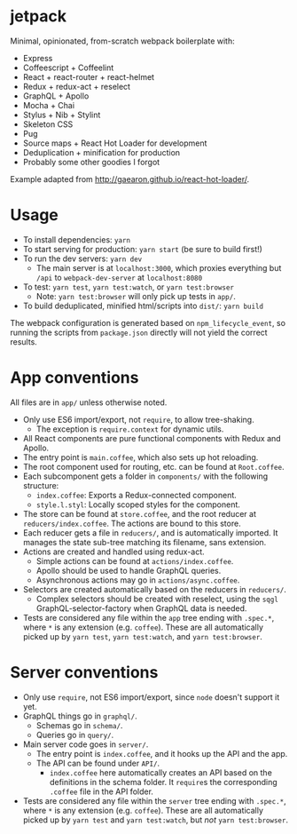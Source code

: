 # jetpack

Minimal, opinionated, from-scratch webpack boilerplate with:
  - Express
  - Coffeescript + Coffeelint
  - React + react-router + react-helmet
  - Redux + redux-act + reselect
  - GraphQL + Apollo
  - Mocha + Chai
  - Stylus + Nib + Stylint
  - Skeleton CSS
  - Pug
  - Source maps + React Hot Loader for development
  - Deduplication + minification for production
  - Probably some other goodies I forgot

Example adapted from http://gaearon.github.io/react-hot-loader/.

# Usage

- To install dependencies: `yarn`
- To start serving for production: `yarn start` (be sure to build first!)
- To run the dev servers: `yarn dev`
  - The main server is at `localhost:3000`, which proxies everything but
    `/api` to `webpack-dev-server` at `localhost:8080`
- To test: `yarn test`, `yarn test:watch`, or `yarn test:browser`
  - Note: `yarn test:browser` will only pick up tests in `app/`.
- To build deduplicated, minified html/scripts into `dist/`: `yarn build`

The webpack configuration is generated based on `npm_lifecycle_event`, so
running the scripts from `package.json` directly will not yield the correct
results.

# App conventions

All files are in `app/` unless otherwise noted.

- Only use ES6 import/export, not `require`, to allow tree-shaking.
  - The exception is `require.context` for dynamic utils.
- All React components are pure functional components with Redux and Apollo.
- The entry point is `main.coffee`, which also sets up hot reloading.
- The root component used for routing, etc. can be found at `Root.coffee`.
- Each subcomponent gets a folder in `components/` with the following
  structure:
  - `index.coffee`: Exports a Redux-connected component.
  - `style.l.styl`: Locally scoped styles for the component.
- The store can be found at `store.coffee`, and the root reducer at
  `reducers/index.coffee`. The actions are bound to this store.
- Each reducer gets a file in `reducers/`, and is automatically imported.
  It manages the state sub-tree matching its filename, sans extension.
- Actions are created and handled using redux-act.
  - Simple actions can be found at `actions/index.coffee`.
  - Apollo should be used to handle GraphQL queries.
  - Asynchronous actions may go in `actions/async.coffee`.
- Selectors are created automatically based on the reducers in `reducers/`.
  - Complex selectors should be created with reselect, using the `sqgl`
    GraphQL-selector-factory when GraphQL data is needed.
- Tests are considered any file within the `app` tree ending with `.spec.*`,
  where `*` is any extension (e.g. `coffee`). These are all automatically
  picked up by `yarn test`, `yarn test:watch`, and `yarn test:browser`.

# Server conventions

- Only use `require`, not ES6 import/export, since `node` doesn't support it
  yet.
- GraphQL things go in `graphql/`.
  - Schemas go in `schema/`.
  - Queries go in `query/`.
- Main server code goes in `server/`.
  - The entry point is `index.coffee`, and it hooks up the API and the app.
  - The API can be found under `API/`.
    - `index.coffee` here automatically creates an API based on the
      definitions in the schema folder. It `require`s the corresponding
      `.coffee` file in the API folder.
- Tests are considered any file within the `server` tree ending with `.spec.*`,
  where `*` is any extension (e.g. `coffee`). These are all automatically
  picked up by `yarn test` and `yarn test:watch`, but *not* `yarn test:browser`.
